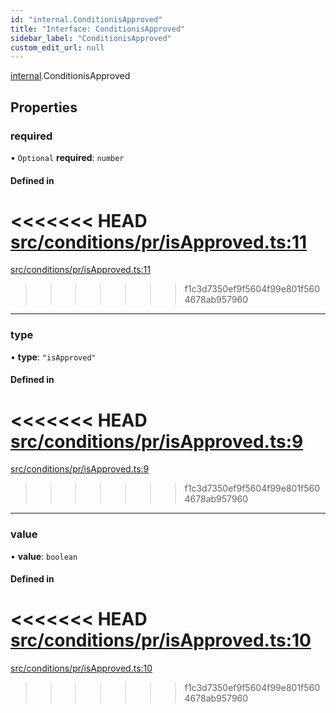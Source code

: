 ```yaml
---
id: "internal.ConditionisApproved"
title: "Interface: ConditionisApproved"
sidebar_label: "ConditionisApproved"
custom_edit_url: null
---
```


[internal](../modules/internal.md).ConditionisApproved

## Properties

### required

• `Optional` **required**: `number`

#### Defined in

<<<<<<< HEAD
[src/conditions/pr/isApproved.ts:11](https://github.com/Resnovas/smartcloud/blob/b9e22a9/src/conditions/pr/isApproved.ts#L11)
=======
[src/conditions/pr/isApproved.ts:11](https://github.com/Resnovas/smartcloud/blob/b91f5b4/src/conditions/pr/isApproved.ts#L11)
>>>>>>> f1c3d7350ef9f5604f99e801f5604678ab957960

___

### type

• **type**: ``"isApproved"``

#### Defined in

<<<<<<< HEAD
[src/conditions/pr/isApproved.ts:9](https://github.com/Resnovas/smartcloud/blob/b9e22a9/src/conditions/pr/isApproved.ts#L9)
=======
[src/conditions/pr/isApproved.ts:9](https://github.com/Resnovas/smartcloud/blob/b91f5b4/src/conditions/pr/isApproved.ts#L9)
>>>>>>> f1c3d7350ef9f5604f99e801f5604678ab957960

___

### value

• **value**: `boolean`

#### Defined in

<<<<<<< HEAD
[src/conditions/pr/isApproved.ts:10](https://github.com/Resnovas/smartcloud/blob/b9e22a9/src/conditions/pr/isApproved.ts#L10)
=======
[src/conditions/pr/isApproved.ts:10](https://github.com/Resnovas/smartcloud/blob/b91f5b4/src/conditions/pr/isApproved.ts#L10)
>>>>>>> f1c3d7350ef9f5604f99e801f5604678ab957960
